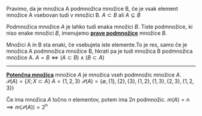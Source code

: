 Pravimo, da je množica A podmnožica množice B, če je vsak element množice A vsebovan tudi v množici B.
$A \subset B$ ali $A \subseteq B$

Podmnožica množice $A$ je lahko tudi enaka množici $B$.
Tiste podmnožice, ki niso enake množici $B$, imenujemo <u>**prave podmnožice**</u> množice $B$.

Množici A in B sta enaki, če vsebujeta iste elemente.To je res, samo če je množica A podmnožica množice B, hkrati pa je tudi množica B podmnožica množice A.
$A = B \iff (A \subset B) \land (B \subset A)$
***
<u>**Potenčna množica**</u> množice $A$ je množica vseh podmnožic množice $A$.
$\mathcal{P}(A) = \{X; X \subset A\}$
$A = \{1, 2, 3\}$
$\mathcal{P}(A) = \{ \emptyset, \{1\}, \{2\}, \{3\}, \{1, 2\}, \{1, 3\}, \{2, 3\}, \{1, 2, 3\} \}$

Če ima množica $A$ točno $n$ elementov, potem ima $2n$ podmnožic.
$m(A) = n \implies m(\mathcal{P}(A)) = 2^n$